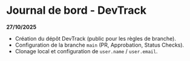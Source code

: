 # Journal de bord - DevTrack

**27/10/2025**
- Création du dépôt DevTrack (public pour les règles de branche).
- Configuration de la branche `main` (PR, Approbation, Status Checks).
- Clonage local et configuration de `user.name` / `user.email`.